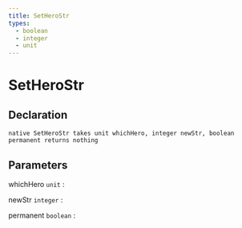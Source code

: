 ```yaml
---
title: SetHeroStr
types:
  - boolean
  - integer
  - unit
---
```


# SetHeroStr

## Declaration

```jass
native SetHeroStr takes unit whichHero, integer newStr, boolean permanent returns nothing
```

## Parameters
whichHero `unit`
: 

newStr `integer`
: 

permanent `boolean`
: 
